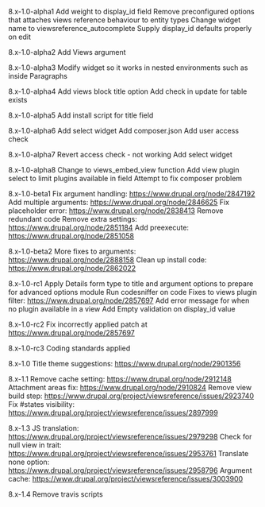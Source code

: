 8.x-1.0-alpha1
Add weight to display_id field
Remove preconfigured options that attaches views reference behaviour
to entity types
Change widget name to viewsreference_autocomplete
Supply display_id defaults properly on edit

8.x-1.0-alpha2
Add Views argument

8.x-1.0-alpha3
Modify widget so it works in nested environments such as inside Paragraphs

8.x-1.0-alpha4
Add views block title option
Add check in update for table exists

8.x-1.0-alpha5
Add install script for title field

8.x-1.0-alpha6
Add select widget
Add composer.json
Add user access check

8.x-1.0-alpha7
Revert access check - not working
Add select widget

8.x-1.0-alpha8
Change to views_embed_view function
Add view plugin select to limit plugins available in field
Attempt to fix composer problem

8.x-1.0-beta1
Fix argument handling: https://www.drupal.org/node/2847192
Add multiple arguments: https://www.drupal.org/node/2846625
Fix placeholder error: https://www.drupal.org/node/2838413
Remove redundant code
Remove extra settings: https://www.drupal.org/node/2851184
Add preexecute: https://www.drupal.org/node/2851058

8.x-1.0-beta2
More fixes to arguments: https://www.drupal.org/node/2888158
Clean up install code: https://www.drupal.org/node/2862022

8.x-1.0-rc1
Apply Details form type to title and argument options to prepare
for advanced options module
Run codesniffer on code
Fixes to views plugin filter: https://www.drupal.org/node/2857697
Add error message for when no plugin available in a view
Add Empty validation on display_id value

8.x-1.0-rc2
Fix incorrectly applied patch at https://www.drupal.org/node/2857697

8.x-1.0-rc3
Coding standards applied

8.x-1.0
Title theme suggestions: https://www.drupal.org/node/2901356

8.x-1.1
Remove cache setting: https://www.drupal.org/node/2912148
Attachment areas fix: https://www.drupal.org/node/2910824
Remove view build step: https://www.drupal.org/project/viewsreference/issues/2923740
Fix #states visibility: https://www.drupal.org/project/viewsreference/issues/2897999

8.x-1.3
JS translation: https://www.drupal.org/project/viewsreference/issues/2979298
Check for null view in trait: https://www.drupal.org/project/viewsreference/issues/2953761
Translate none option: https://www.drupal.org/project/viewsreference/issues/2958796
Argument cache: https://www.drupal.org/project/viewsreference/issues/3003900

8.x-1.4
Remove travis scripts
